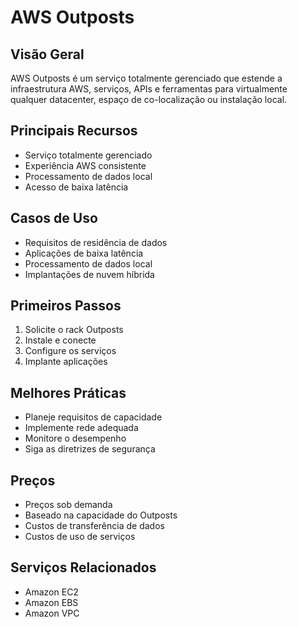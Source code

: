 # AWS Outposts

## Visão Geral
AWS Outposts é um serviço totalmente gerenciado que estende a infraestrutura AWS, serviços, APIs e ferramentas para virtualmente qualquer datacenter, espaço de co-localização ou instalação local.

## Principais Recursos
- Serviço totalmente gerenciado
- Experiência AWS consistente
- Processamento de dados local
- Acesso de baixa latência

## Casos de Uso
- Requisitos de residência de dados
- Aplicações de baixa latência
- Processamento de dados local
- Implantações de nuvem híbrida

## Primeiros Passos
1. Solicite o rack Outposts
2. Instale e conecte
3. Configure os serviços
4. Implante aplicações

## Melhores Práticas
- Planeje requisitos de capacidade
- Implemente rede adequada
- Monitore o desempenho
- Siga as diretrizes de segurança

## Preços
- Preços sob demanda
- Baseado na capacidade do Outposts
- Custos de transferência de dados
- Custos de uso de serviços

## Serviços Relacionados
- Amazon EC2
- Amazon EBS
- Amazon VPC 